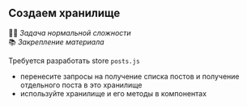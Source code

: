 ## Создаем хранилище

👷🏻 _Задача нормальной сложности_\
📚 _Закрепление материала_

Требуется разработать store `posts.js`


- перенесите запросы на получение списка постов и получение отдельного поста в это хранилище
- используйте хранилище и его методы в компонентах
